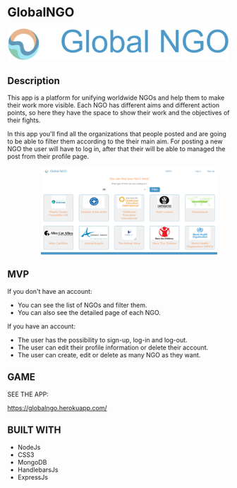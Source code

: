 # GlobalNGO
<img src='./public/images/LG + NAME.png'>

## Description

This app is a platform for unifying worldwide NGOs and help them to make their work more visible. Each NGO has different aims and different action points, so here they have the space to show their work and the objectives of their fights.

In this app you'll find all the organizations that people posted and are going to be able to filter them according to the their main aim. For posting a new NGO the user will have to log in, after that their will be able to managed the post from their profile page.

<img src='./public/images/APP.png' style='width: 400px; height:200px; margin-left:15%'>

## MVP

If you don't have an account:
- You can see the list of NGOs and filter them.
- You can also see the detailed page of each NGO.

If you have an account:
- The user has the possibility to sign-up, log-in and log-out.
- The user can edit their profile information or delete their account.
- The user can create, edit or delete as many NGO as they want.


## GAME

SEE THE APP:

https://globalngo.herokuapp.com/

## BUILT WITH

- NodeJs
- CSS3
- MongoDB
- HandlebarsJs
- ExpressJs